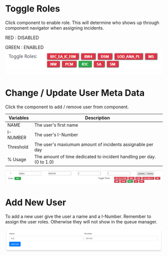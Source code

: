 # Toggle Roles
Click component to enable role. This will determine who shows up through component navigator when assigning incidents.

RED : DISABLED

GREEN : ENABLED
![](../assets/toggle_role.png)

# Change / Update User Meta Data
Click the component to add / remove user from component. 

| Variables     | Description
| ------------- | -------------|
| NAME      | The user's first name |
| I-NUMBER  | The user's I-Number      |
| Threshold | The user's maxiumum amount of incidents assignable per day      |
| % Usage   | The amount of time dedicated to incident handling per day. (0 to 1.0)      |

![](../assets/team_manager_user.png)

# Add New User
To add a new user give the user a name and a I-Number. Remember to assign the user roles. Otherwise they will not
show in the queue manager.

![](../assets/add_user.png)
